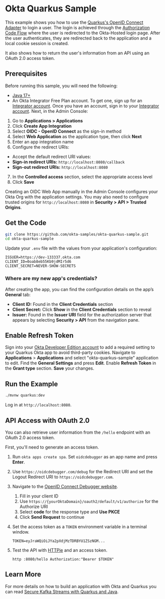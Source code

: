 # Okta Quarkus Sample

This example shows you how to use the [Quarkus's OpenID Connect Adapter][] to login a user. The login is achieved through the [Authorization Code Flow][] where the user is redirected to the Okta-Hosted login page. After the user authenticates, they are redirected back to the application and a local cookie session is created.

It also shows how to return the user's information from an API using an OAuth 2.0 access token.

## Prerequisites

Before running this sample, you will need the following:

* [Java 17+](https://sdkman.io/jdks)
* An Okta Integrator Free Plan account. To get one, sign up for an [Integrator account](https://developer.okta.com/login). Once you have an account, sign in to your [Integrator account](https://developer.okta.com/login). Next, in the Admin Console:

1. Go to **Applications > Applications**
2. Click **Create App Integration**
3. Select **OIDC - OpenID Connect** as the sign-in method
4. Select **Web Application** as the application type, then click **Next**
5. Enter an app integration name
6. Configure the redirect URIs:
- Accept the default redirect URI values:
- **Sign-in redirect URIs:** `http://localhost:8080/callback`
- **Sign-out redirect URIs:** `http://localhost:8080`
7. In the **Controlled access** section, select the appropriate access level
8. Click **Save**

Creating an OIDC Web App manually in the Admin Console configures your Okta Org with the application settings. You may also need to configure trusted origins for `http://localhost:8080` in **Security > API > Trusted Origins**.

## Get the Code

```bash
git clone https://github.com/okta-samples/okta-quarkus-sample.git
cd okta-quarkus-sample
```

Update your `.env` file with the values from your application's configuration:

```text
ISSUER=https://dev-133337.okta.com
CLIENT_ID=0oab8eb55Kb9jdMIr5d6
CLIENT_SECRET=NEVER-SHOW-SECRETS
```

### Where are my new app's credentials?

After creating the app, you can find the configuration details on the app’s **General** tab:
- **Client ID:** Found in the **Client Credentials** section
- **Client Secret:** Click **Show** in the **Client Credentials** section to reveal
- **Issuer:** Found in the **Issuer URI** field for the authorization server that appears by selecting **Security > API** from the navigation pane.

## Enable Refresh Token

Sign into your [Okta Developer Edition account](https://developer.okta.com/login/) to add a required setting to your Quarkus Okta app to avoid third-party cookies. Navigate to **Applications** > **Applications** and select "okta-quarkus-sample" application to edit. Find the **General Settings** and press **Edit**. Enable **Refresh Token** in the **Grant type** section. **Save** your changes.

## Run the Example

```bash
./mvnw quarkus:dev
```

Log in at `http://localhost:8080`.

## API Access with OAuth 2.0

You can also retrieve user information from the `/hello` endpoint with an OAuth 2.0 access token.

First, you'll need to generate an access token.

1. Run `okta apps create spa`. Set `oidcdebugger` as an app name and press **Enter**.

2. Use `https://oidcdebugger.com/debug` for the Redirect URI and set the Logout Redirect URI to `https://oidcdebugger.com`.

3. Navigate to the [OpenID Connect Debugger website](https://oidcdebugger.com/).

    1. Fill in your client ID
    2. Use `https://{yourOktaDomain}/oauth2/default/v1/authorize` for the Authorize URI
    3. Select **code** for the response type and **Use PKCE**
    4. Click **Send Request** to continue

4. Set the access token as a `TOKEN` environment variable in a terminal window.

       TOKEN=eyJraWQiOiJYa2pXdjMzTDRBYU1ZSzNGM...

5. Test the API with [HTTPie](https://httpie.io/cli) and an access token.

       http :8080/hello Authorization:"Bearer $TOKEN"

## Learn More

For more details on how to build an application with Okta and Quarkus you can read [Secure Kafka Streams with Quarkus and Java](https://developer.okta.com/blog/2020/04/08/kafka-streams).

[Quarkus's OpenID Connect Adapter]: https://quarkus.io/guides/security-openid-connect
[OIDC Web Application Setup Instructions]: https://developer.okta.com/docs/guides/implement-grant-type/authcode/main/#set-up-your-app
[Authorization Code Flow]: https://developer.okta.com/docs/guides/implement-grant-type/authcode/main/
